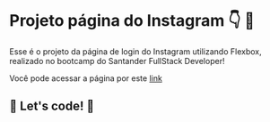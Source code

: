 # Projeto página do Instagram 👇 📱

Esse é o projeto da página de login do Instagram utilizando Flexbox, realizado no bootcamp do Santander FullStack Developer! 

Você pode acessar a página por este [link]()

## 🚀 Let's code! 🚀
